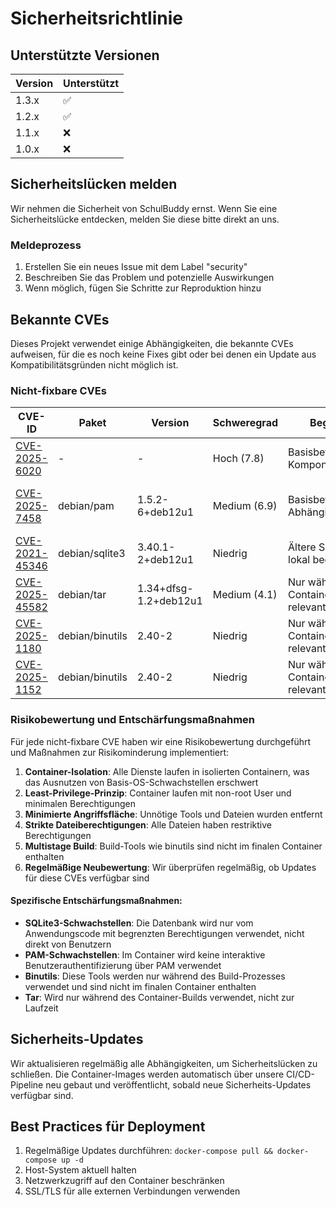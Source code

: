 # Sicherheitsrichtlinie

## Unterstützte Versionen

| Version | Unterstützt          |
| ------- | ------------------ |
| 1.3.x   | :white_check_mark: |
| 1.2.x   | :white_check_mark: |
| 1.1.x   | :x:                |
| 1.0.x   | :x:                |

## Sicherheitslücken melden

Wir nehmen die Sicherheit von SchulBuddy ernst. Wenn Sie eine Sicherheitslücke entdecken, melden Sie diese bitte direkt an uns.

### Meldeprozess
1. Erstellen Sie ein neues Issue mit dem Label "security"
2. Beschreiben Sie das Problem und potenzielle Auswirkungen
3. Wenn möglich, fügen Sie Schritte zur Reproduktion hinzu

## Bekannte CVEs

Dieses Projekt verwendet einige Abhängigkeiten, die bekannte CVEs aufweisen, für die es noch keine Fixes gibt oder bei denen ein Update aus Kompatibilitätsgründen nicht möglich ist.

### Nicht-fixbare CVEs

| CVE-ID | Paket | Version | Schweregrad | Begründung | Risikobewertung |
|--------|-------|---------|-------------|------------|-----------------|
| [CVE-2025-6020](https://nvd.nist.gov/vuln/detail/CVE-2025-6020) | - | - | Hoch (7.8) | Basisbetriebssystem-Komponente | Mittel (Container-Isolation reduziert das Risiko) |
| [CVE-2025-7458](https://nvd.nist.gov/vuln/detail/CVE-2025-7458) | debian/pam | 1.5.2-6+deb12u1 | Medium (6.9) | Basisbetriebssystem-Abhängigkeit | Niedrig (Authentifizierungsmodule haben eingeschränkte Nutzung im Container) |
| [CVE-2021-45346](https://nvd.nist.gov/vuln/detail/CVE-2021-45346) | debian/sqlite3 | 3.40.1-2+deb12u1 | Niedrig | Ältere Schwachstelle, lokal begrenzt | Sehr niedrig (benötigt lokalen Zugriff) |
| [CVE-2025-45582](https://nvd.nist.gov/vuln/detail/CVE-2025-45582) | debian/tar | 1.34+dfsg-1.2+deb12u1 | Medium (4.1) | Nur während des Container-Builds relevant | Sehr niedrig (nicht ausnutzbar im laufenden Container) |
| [CVE-2025-1180](https://nvd.nist.gov/vuln/detail/CVE-2025-1180) | debian/binutils | 2.40-2 | Niedrig | Nur während des Container-Builds relevant | Sehr niedrig (wird zur Laufzeit nicht verwendet) |
| [CVE-2025-1152](https://nvd.nist.gov/vuln/detail/CVE-2025-1152) | debian/binutils | 2.40-2 | Niedrig | Nur während des Container-Builds relevant | Sehr niedrig (wird zur Laufzeit nicht verwendet) |

### Risikobewertung und Entschärfungsmaßnahmen

Für jede nicht-fixbare CVE haben wir eine Risikobewertung durchgeführt und Maßnahmen zur Risikominderung implementiert:

1. **Container-Isolation**: Alle Dienste laufen in isolierten Containern, was das Ausnutzen von Basis-OS-Schwachstellen erschwert
2. **Least-Privilege-Prinzip**: Container laufen mit non-root User und minimalen Berechtigungen
3. **Minimierte Angriffsfläche**: Unnötige Tools und Dateien wurden entfernt
4. **Strikte Dateiberechtigungen**: Alle Dateien haben restriktive Berechtigungen
5. **Multistage Build**: Build-Tools wie binutils sind nicht im finalen Container enthalten
6. **Regelmäßige Neubewertung**: Wir überprüfen regelmäßig, ob Updates für diese CVEs verfügbar sind

#### Spezifische Entschärfungsmaßnahmen:

- **SQLite3-Schwachstellen**: Die Datenbank wird nur vom Anwendungscode mit begrenzten Berechtigungen verwendet, nicht direkt von Benutzern
- **PAM-Schwachstellen**: Im Container wird keine interaktive Benutzerauthentifizierung über PAM verwendet
- **Binutils**: Diese Tools werden nur während des Build-Prozesses verwendet und sind nicht im finalen Container enthalten
- **Tar**: Wird nur während des Container-Builds verwendet, nicht zur Laufzeit

## Sicherheits-Updates

Wir aktualisieren regelmäßig alle Abhängigkeiten, um Sicherheitslücken zu schließen. Die Container-Images werden automatisch über unsere CI/CD-Pipeline neu gebaut und veröffentlicht, sobald neue Sicherheits-Updates verfügbar sind.

## Best Practices für Deployment

1. Regelmäßige Updates durchführen: `docker-compose pull && docker-compose up -d`
2. Host-System aktuell halten
3. Netzwerkzugriff auf den Container beschränken
4. SSL/TLS für alle externen Verbindungen verwenden
